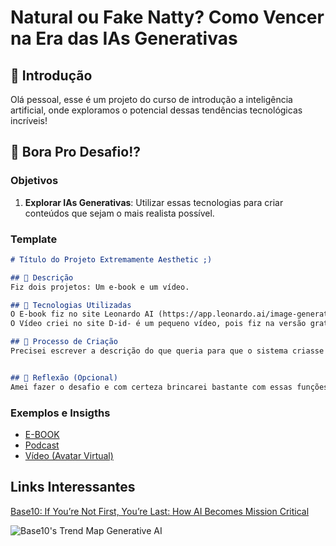 # Natural ou Fake Natty? Como Vencer na Era das IAs Generativas

## 🚀 Introdução


Olá pessoal, esse é um projeto do curso de introdução a inteligência artificial, onde exploramos o potencial dessas tendências tecnológicas incríveis!

## 🎯 Bora Pro Desafio!? 

### Objetivos

1. **Explorar IAs Generativas**: Utilizar essas tecnologias para criar conteúdos que sejam o mais realista possível. 

### Template

```markdown
# Título do Projeto Extremamente Aesthetic ;)

## 📒 Descrição
Fiz dois projetos: Um e-book e um vídeo.

## 🤖 Tecnologias Utilizadas
O E-book fiz no site Leonardo AI (https://app.leonardo.ai/image-generation)- chamado Portifólio de Arte Digital.
O Vídeo criei no site D-id- é um pequeno vídeo, pois fiz na versão gratuita.-(https://studio.d-id.com/video-studio)

## 🧐 Processo de Criação
Precisei escrever a descrição do que queria para que o sistema criasse e depois fiz os ajustes necessários.


## 💭 Reflexão (Opcional)
Amei fazer o desafio e com certeza brincarei bastante com essas funções novamente.
```

### Exemplos e Insigths

- [E-BOOK](/exemplos/E-BOOK.md)
- [Podcast](/exemplos/PODCAST.md)
- [Vídeo (Avatar Virtual)](/exemplos/VIDEO.md)

## Links Interessantes

[Base10: If You’re Not First, You’re Last: How AI Becomes Mission Critical](https://base10.vc/post/generative-ai-mission-critical/)

![Base10's Trend Map Generative AI](https://github.com/digitalinnovationone/lab-natty-or-not/assets/730492/f4df26e8-f8f7-4419-8252-c69d73ea930c)
